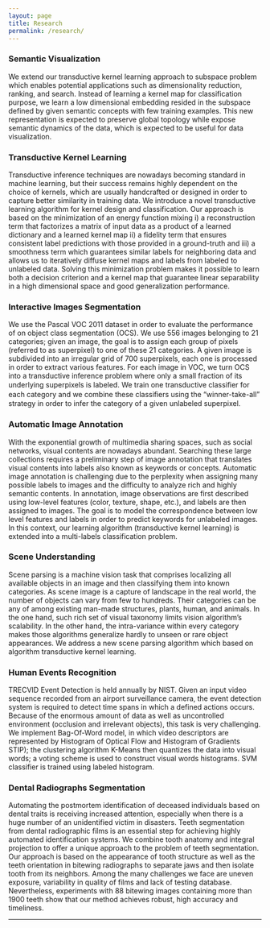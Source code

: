 ```yaml
---
layout: page
title: Research
permalink: /research/
---
```


### Semantic Visualization ###
We extend our transductive kernel learning approach to subspace problem which enables potential applications such as dimensionality reduction, ranking, and search. Instead of learning a kernel map for classification purpose, we learn a low dimensional embedding resided in the subspace defined by given semantic concepts with few training examples. This new representation is expected to preserve global topology while expose semantic dynamics of the data, which is expected to be useful for data visualization.

### Transductive Kernel Learning ###
Transductive inference techniques are nowadays becoming standard in machine learning, but their success remains highly dependent on the choice of kernels, which are usually handcrafted or designed in order to capture better similarity in training data. We introduce a novel transductive learning algorithm for kernel design and classification. Our approach is based on the minimization of an energy function mixing i) a reconstruction term that factorizes a matrix of input data as a product of a learned dictionary and a learned kernel map ii) a fidelity term that ensures consistent label predictions with those provided in a ground-truth and iii) a smoothness term which guarantees similar labels for neighboring data and allows us to iteratively diffuse kernel maps and labels from labeled to unlabeled data. Solving this minimization problem makes it possible to learn both a decision criterion and a kernel map that guarantee linear separability in a high dimensional space and good generalization performance.

### Interactive Images Segmentation ###
We use the Pascal VOC 2011 dataset in order to evaluate the performance of on object class segmentation (OCS). We use 556 images belonging to 21 categories; given an image, the goal is to assign each group of pixels (referred to as superpixel) to one of these 21 categories. A given image is subdivided into an irregular grid of 700 superpixels, each one is processed in order to extract various features. For each image in VOC, we turn OCS into a transductive inference problem where only a small fraction of its underlying superpixels is labeled. We train one transductive classiﬁer for each category and we combine these classiﬁers using the “winner-take-all” strategy in order to infer the category of a given unlabeled superpixel.

### Automatic Image Annotation ###
With the exponential growth of multimedia sharing spaces, such as social networks, visual contents are nowadays abundant. Searching these large collections requires a preliminary step of image annotation that translates visual contents into labels also known as keywords or concepts. Automatic image annotation is challenging due to the perplexity when assigning many possible labels to images and the difficulty to analyze rich and highly semantic contents. In annotation, image observations are first described using low-level features (color, texture, shape, etc.), and labels are then assigned to images. The goal is to model the correspondence between low level features and labels in order to predict keywords for unlabeled images. In this context, our learning algorithm (transductive kernel learning) is extended into a multi-labels classification problem.

### Scene Understanding ###
Scene parsing is a machine vision task that comprises localizing all available objects in an image and then classifying them into known categories. As scene image is a capture of landscape in the real world, the number of objects can vary from few to hundreds. Their categories can be any of among existing man-made structures, plants, human, and animals. In the one hand, such rich set of visual taxonomy limits vision algorithm’s scalability. In the other hand, the intra-variance within every category makes those algorithms generalize hardly to unseen or rare object appearances. We address a new scene parsing algorithm which based on algorithm transductive kernel learning.

### Human Events Recognition ###
TRECVID Event Detection is held annually by NIST. Given an input video sequence recorded from an airport surveillance camera, the event detection system is required to detect time spans in which a defined actions occurs. Because of the enormous amount of data as well as uncontrolled environment (occlusion and irrelevant objects), this task is very challenging. We implement Bag-Of-Word model, in which video descriptors are represented by Histogram of Optical Flow and Histogram of Gradients STIP); the clustering algorithm K-Means then quantizes the data into visual words; a voting scheme is used to construct visual words histograms. SVM classifier is trained using labeled histogram.

### Dental Radiographs Segmentation ###
Automating the postmortem identification of deceased individuals based on dental traits is receiving increased attention, especially when there is a huge number of an unidentified victim in disasters. Teeth segmentation from dental radiographic films is an essential step for achieving highly automated identification systems. We combine tooth anatomy and integral projection to offer a unique approach to the problem of teeth segmentation. Our approach is based on the appearance of tooth structure as well as the teeth orientation in bitewing radiographs to separate jaws and then isolate tooth from its neighbors. Among the many challenges we face are uneven exposure, variability in quality of films and lack of testing database. Nevertheless, experiments with 88 bitewing images containing more than 1900 teeth show that our method achieves robust, high accuracy and timeliness.

----
